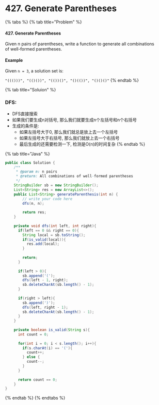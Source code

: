# 427. Generate Parentheses

{% tabs %}
{% tab title="Problem" %}
#### 427. Generate Parentheses

Given n pairs of parentheses, write a function to generate all combinations of well-formed parentheses.

#### Example

Given `n = 3`, a solution set is:

`"((()))", "(()())", "(())()", "()(())", "()()()"`
{% endtab %}

{% tab title="Soluion" %}
### DFS:

* DFS直接搜索
* 如果我们要生成n对括号, 那么我们就要生成n个左括号和n个右括号
* 生成的条件是:
  * 如果左括号大于0, 那么我们就总是放上去一个左括号
  * 如果左括号大于右括号, 那么我们就放上去一个右括号
  * 最后生成的还需要检测一下, 检测是O\(n\)的时间复杂
{% endtab %}

{% tab title="Java" %}
```java
public class Solution {
    /**
     * @param n: n pairs
     * @return: All combinations of well-formed parentheses
     */
    StringBuilder sb = new StringBuilder();
    List<String> res = new ArrayList<>();
    public List<String> generateParenthesis(int n) {
        // write your code here
        dfs(n, n);
        
        return res;
    }
    
    private void dfs(int left, int right){
      if(left == 0 && right == 0){
        String local = sb.toString();
        if(is_valid(local)){
          res.add(local);
        }
        
        return;
      }
      
      if(left > 0){
        sb.append('(');
        dfs(left - 1, right);
        sb.deleteCharAt(sb.length() - 1);
      }
      
      if(right > left){
        sb.append(')');
        dfs(left, right - 1);
        sb.deleteCharAt(sb.length() - 1);
      }
    }
    
    private boolean is_valid(String s){
      int count = 0;
      
      for(int i = 0; i < s.length(); i++){
        if(s.charAt(i) == '('){
          count++;
        } else {
          count--;
        }
      }
      
      return count == 0;
    }
}
```
{% endtab %}
{% endtabs %}

